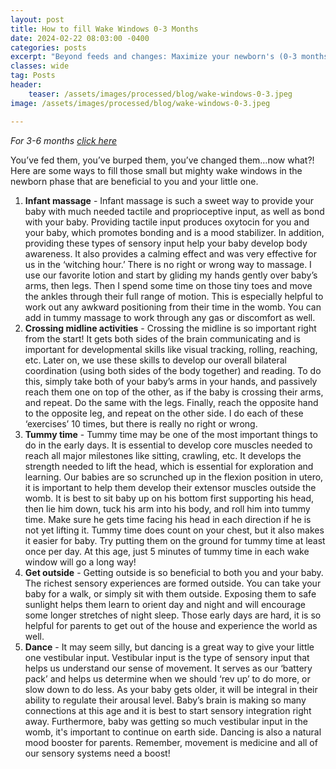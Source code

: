 ```yaml
---
layout: post
title: How to fill Wake Windows 0-3 Months
date: 2024-02-22 08:03:00 -0400
categories: posts
excerpt: "Beyond feeds and changes: Maximize your newborn's (0-3 months) wake windows! Discover 5 OT-recommended activities like infant massage and gentle dances to boost bonding, sensory development, and early motor skills."
classes: wide
tag: Posts
header:
    teaser: /assets/images/processed/blog/wake-windows-0-3.jpeg
image: /assets/images/processed/blog/wake-windows-0-3.jpeg

---
```


_For 3-6 months [click here](wake-windows-3-6-months)_

You’ve fed them, you’ve burped them, you’ve changed them…now what?! Here are some ways to fill those small but mighty wake windows in the newborn phase that are beneficial to you and your little one.

1. **Infant massage** - Infant massage is such a sweet way to provide your baby with much needed tactile and proprioceptive input, as well as bond with your baby. Providing tactile input produces oxytocin for you and your baby, which promotes bonding and is a mood stabilizer. In addition, providing these types of sensory input help your baby develop body awareness. It also provides a calming effect and was very effective for us in the ‘witching hour.’ There is no right or wrong way to massage. I use our favorite lotion and start by gliding my hands gently over baby’s arms, then legs. Then I spend some time on those tiny toes and move the ankles through their full range of motion. This is especially helpful to work out any awkward positioning from their time in the womb. You can add in tummy massage to work through any gas or discomfort as well.
2. **Crossing midline activities** - Crossing the midline is so important right from the start! It gets both sides of the brain communicating and is important for developmental skills like visual tracking, rolling, reaching, etc. Later on, we use these skills to develop our overall bilateral coordination (using both sides of the body together) and reading. To do this, simply take both of your baby’s arms in your hands, and passively reach them one on top of the other, as if the baby is crossing their arms, and repeat. Do the same with the legs. Finally, reach the opposite hand to the opposite leg, and repeat on the other side. I do each of these ‘exercises’ 10 times, but there is really no right or wrong.
3. **Tummy time** - Tummy time may be one of the most important things to do in the early days. It is essential to develop core muscles needed to reach all major milestones like sitting, crawling, etc. It develops the strength needed to lift the head, which is essential for exploration and learning. Our babies are so scrunched up in the flexion position in utero, it is important to help them develop their extensor muscles outside the womb. It is best to sit baby up on his bottom first supporting his head, then lie him down, tuck his arm into his body, and roll him into tummy time. Make sure he gets time facing his head in each direction if he is not yet lifting it. Tummy time does count on your chest, but it also makes it easier for baby. Try putting them on the ground for tummy time at least once per day. At this age, just 5 minutes of tummy time in each wake window will go a long way!
4. **Get outside** - Getting outside is so beneficial to both you and your baby. The richest sensory experiences are formed outside. You can take your baby for a walk, or simply sit with them outside. Exposing them to safe sunlight helps them learn to orient day and night and will encourage some longer stretches of night sleep. Those early days are hard, it is so helpful for parents to get out of the house and experience the world as well.
5. **Dance** - It may seem silly, but dancing is a great way to give your little one vestibular input. Vestibular input is the type of sensory input that helps us understand our sense of movement. It serves as our ‘battery pack’ and helps us determine when we should ‘rev up’ to do more, or slow down to do less. As your baby gets older, it will be integral in their ability to regulate their arousal level. Baby’s brain is making so many connections at this age and it is best to start sensory integration right away. Furthermore, baby was getting so much vestibular input in the womb, it's important to continue on earth side. Dancing is also a natural mood booster for parents. Remember, movement is medicine and all of our sensory systems need a boost!
